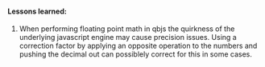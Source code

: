 #### Lessons learned:  
  1. When performing floating point math in qbjs the quirkness of the underlying javascript engine may cause precision issues. Using a correction factor by applying an opposite operation to the numbers and pushing the decimal out can possiblely correct for this in some cases.
